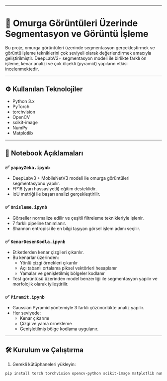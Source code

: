 
---
# 🧠 Omurga Görüntüleri Üzerinde Segmentasyon ve Görüntü İşleme

Bu proje, omurga görüntüleri üzerinde segmentasyon gerçekleştirmek ve görüntü işleme tekniklerini çok seviyeli olarak değerlendirmek amacıyla geliştirilmiştir. DeepLabV3+ segmentasyon modeli ile birlikte farklı ön işleme, kenar analizi ve çok ölçekli (pyramid) yapıların etkisi incelenmektedir.

---

## ⚙️ Kullanılan Teknolojiler

- Python 3.x
- PyTorch
- torchvision
- OpenCV
- scikit-image
- NumPy
- Matplotlib

---

## 🚀 Notebook Açıklamaları

### ✅ `yapayZeka.ipynb`  
- DeepLabv3 + MobileNetV3 modeli ile omurga görüntüleri segmentasyonu yapılır.  
- FP16 (yarı hassasiyetli) eğitim desteklidir.  
- IoU metriği ile başarı analizi gerçekleştirilir.  

### ✅ `Onisleme.ipynb`  
- Görseller normalize edilir ve çeşitli filtreleme teknikleriyle işlenir.  
- 7 farklı pipeline tanımlanır.  
- Shannon entropisi ile en bilgi taşıyan görsel işlem adımı seçilir.  

### ✅ `KenarDesenKodla.ipynb`  
- Etiketlerden kenar çizgileri çıkarılır.  
- Bu kenarlar üzerinden:
  - Yönlü çizgi örnekleri çıkarılır  
  - Açı tabanlı ortalama piksel vektörleri hesaplanır  
  - Yamalar ve genişletilmiş bölgeler kodlanır  
- Test görüntüsü üzerinden model benzerliği ile segmentasyon yapılır ve morfolojik olarak iyileştirilir.  

### ✅ `Piramit.ipynb`  
- Gaussian Pyramid yöntemiyle 3 farklı çözünürlükte analiz yapılır.  
- Her seviyede:
  - Kenar çıkarımı
  - Çizgi ve yama örnekleme
  - Genişletilmiş bölge kodlama uygulanır.

---

## 🛠️ Kurulum ve Çalıştırma

1. Gerekli kütüphaneleri yükleyin:
```bash
pip install torch torchvision opencv-python scikit-image matplotlib numpy
